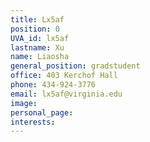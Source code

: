 ```yaml
---
title: Lx5af
position: 0
UVA_id: lx5af
lastname: Xu
name: Liaosha
general_position: gradstudent
office: 403 Kerchof Hall
phone: 434-924-3776
email: lx5af@virginia.edu
image: 
personal_page: 
interests: 
---
```


